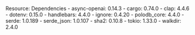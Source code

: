 Resource: Dependencies
    - async-openai: 0.14.3
    - cargo: 0.74.0
    - clap: 4.4.6
    - dotenv: 0.15.0
    - handlebars: 4.4.0
    - ignore: 0.4.20
    - polodb_core: 4.4.0
    - serde: 1.0.189
    - serde_json: 1.0.107
    - sha2: 0.10.8
    - tokio: 1.33.0
    - walkdir: 2.4.0